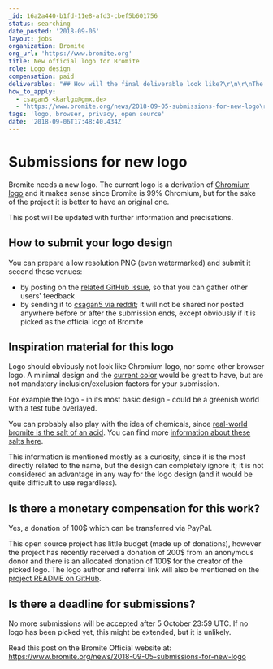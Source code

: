 ```yaml
---
_id: 16a2a440-b1fd-11e8-afd3-cbef5b601756
status: searching
date_posted: '2018-09-06'
layout: jobs
organization: Bromite
org_url: 'https://www.bromite.org'
title: New official logo for Bromite
role: Logo design
compensation: paid
deliverables: "## How will the final deliverable look like?\r\n\r\nThe final deliverable should be in a vectorial editable file format, since it needs to be converted to SVG format, and it should be of good quality. The [Chromium logo](https://commons.wikimedia.org/wiki/File:Chromium_11_Logo.svg) is an example of a good SVG.\r\n\r\nThe license of the submitted work should be [Attribution-NonCommercial-ShareAlike 4.0 International (CC BY-NC-SA 4.0)](https://creativecommons.org/licenses/by-nc-sa/4.0/)."
how_to_apply:
  - csagan5 <karlgx@gmx.de>
  - "https://www.bromite.org/news/2018-09-05-submissions-for-new-logo\r\nhttps://github.com/bromite/bromite/issues/120"
tags: 'logo, browser, privacy, open source'
date: '2018-09-06T17:48:40.434Z'
---
```

# Submissions for new logo

Bromite needs a new logo. The current logo is a derivation of [Chromium logo](https://commons.wikimedia.org/wiki/File:Chromium_11_Logo.svg) and it makes sense since Bromite is 99% Chromium, but for the sake of the project it is better to have an original one.

This post will be updated with further information and precisations.

## How to submit your logo design

You can prepare a low resolution PNG (even watermarked) and submit it second these venues:
* by posting on the [related GitHub issue](https://github.com/bromite/bromite/issues/120), so that you can gather other users' feedback
* by sending it to [csagan5 via reddit](https://www.reddit.com/user/csagan5); it will not be shared nor posted anywhere before or after the submission ends, except obviously if it is picked as the official logo of Bromite

## Inspiration material for this logo

Logo should obviously not look like Chromium logo, nor some other browser logo. A minimal design and the [current color](https://www.bromite.org/android-icon-192x192.png) would be great to have, but are not mandatory inclusion/exclusion factors for your submission.

For example the logo - in its most basic design - could be a greenish world with a test tube overlayed.

You can probably also play with the idea of chemicals, since [real-world bromite is the salt of an acid](https://en.wikipedia.org/wiki/Bromous_acid). You can find more [information about these salts here](https://books.google.com/books?id=yZ786vEild0C&lpg=PA91&dq=bromite&pg=PA91#v=onepage&q=bromite&f=false).

This information is mentioned mostly as a curiosity, since it is the most directly related to the name, but the design can completely ignore it; it is not considered an advantage in any way for the logo design (and it would be quite difficult to use regardless).

## Is there a monetary compensation for this work?

Yes, a donation of 100$ which can be transferred via PayPal.

This open source project has little budget (made up of donations), however the project has recently received a donation of 200$ from an anonymous donor and there is an allocated donation of 100$ for the creator of the picked logo.
The logo author and referral link will also be mentioned on the [project README on GitHub](https://github.com/bromite/bromite/blob/master/README.md).

## Is there a deadline for submissions?

No more submissions will be accepted after 5 October 23:59 UTC. If no logo has been picked yet, this might be extended, but it is unlikely.

Read this post on the Bromite Official website at: https://www.bromite.org/news/2018-09-05-submissions-for-new-logo
